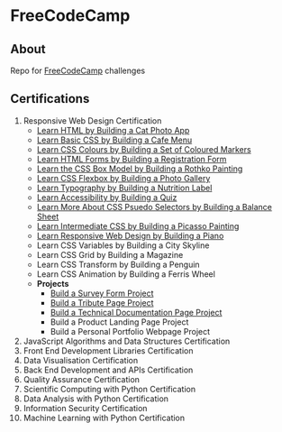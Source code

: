 # FreeCodeCamp

## About

Repo for [FreeCodeCamp](https://www.freecodecamp.org/) challenges

## Certifications

1. Responsive Web Design Certification
   - [Learn HTML by Building a Cat Photo App](ResponsiveWebDesign/LearnHTMLCatPhotoApp/)
   - [Learn Basic CSS by Building a Cafe Menu](ResponsiveWebDesign/LearnCSSCafeMenu/)
   - [Learn CSS Colours by Building a Set of Coloured Markers](ResponsiveWebDesign/LearnCSSColorsColoredMarkers/)
   - [Learn HTML Forms by Building a Registration Form](ResponsiveWebDesign/HTMLFormsRegistrationForm/)
   - [Learn the CSS Box Model by Building a Rothko Painting](ResponsiveWebDesign/CSSBoxModelRothkoPainting/)
   - [Learn CSS Flexbox by Building a Photo Gallery](ResponsiveWebDesign/CSSFlexBoxPhotoGallery/)
   - [Learn Typography by Building a Nutrition Label](ResponsiveWebDesign/LearnTypographyNutritionLabel/)
   - [Learn Accessibility by Building a Quiz](ResponsiveWebDesign/LearnAccessibilityQuiz/)
   - [Learn More About CSS Psuedo Selectors by Building a Balance Sheet](ResponsiveWebDesign/CSSPseudoSelectorsBalanceSheet/)
   - [Learn Intermediate CSS by Building a Picasso Painting](ResponsiveWebDesign/IntermediateCSSPicassoPainting/)
   - [Learn Responsive Web Design by Building a Piano](ResponsiveWebDesign/ResponsiveWebDesignPiano/)
   - Learn CSS Variables by Building a City Skyline
   - Learn CSS Grid by Building a Magazine
   - Learn CSS Transform by Building a Penguin
   - Learn CSS Animation by Building a Ferris Wheel
   - **Projects**
     - [Build a Survey Form Project](ResponsiveWebDesign/Projects/SurveyForm/)
     - [Build a Tribute Page Project](ResponsiveWebDesign/Projects/TributePage/)
     - [Build a Technical Documentation Page Project](ResponsiveWebDesign/Projects/TechnicalDocumentation/)
     - Build a Product Landing Page Project
     - Build a Personal Portfolio Webpage Project
2. JavaScript Algorithms and Data Structures Certification
3. Front End Development Libraries Certification
4. Data Visualisation Certification
5. Back End Development and APIs Certification
6. Quality Assurance Certification
7. Scientific Computing with Python Certification
8. Data Analysis with Python Certification
9. Information Security Certification
10. Machine Learning with Python Certification
